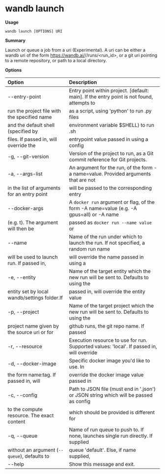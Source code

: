 # wandb launch

**Usage**

`wandb launch [OPTIONS] URI`

**Summary**

Launch or queue a job from a uri (Experimental). A uri can be either a
wandb uri of the form https://wandb.ai/<entity>/<project>/runs/<run_id>,
or a git uri pointing to a remote repository, or path to a local
directory.

**Options**

| **Option** | **Description** |
| :--- | :--- |
| --entry-point | Entry point within project. [default: main].   If the entry point is not found, attempts to |
| run the project file with the specified name | as a script, using 'python' to run .py files |
| and the default shell (specified by | environment variable $SHELL) to run .sh |
| files. If passed in, will override the | entrypoint value passed in using a config |
| -g, --git-version | Version of the project to run, as a Git commit reference for Git projects. |
| -a, --args-list | An argument for the run, of the form -a   name=value. Provided arguments that are not |
| in the list of arguments for an entry point | will be passed to the corresponding entry |
| --docker-args | A `docker run` argument or flag, of the form   -A name=value (e.g. -A gpus=all) or -A name |
| (e.g. t). The argument will then be | passed as `docker run --name value` or |
| --name | Name of the run under which to launch the   run. If not specified, a random run name |
| will be used to launch run. If passed in, | will override the name passed in using a |
| -e, --entity <str> | Name of the target entity which the new run   will be sent to. Defaults to using the |
| entity set by local wandb/settings folder.If | passed in, will override the entity value |
| -p, --project <str> | Name of the target project which the new run   will be sent to. Defaults to using the |
| project name given by the source uri or for | github runs, the git repo name. If passed |
| -r, --resource | Execution resource to use for run. Supported   values: 'local'. If passed in, will override |
| -d, --docker-image | Specific docker image you'd like to use. In |
| the form name:tag. If passed in, will | override the docker image value passed in |
| -c, --config | Path to JSON file (must end in '.json') or   JSON string which will be passed as config |
| to the compute resource. The exact content | which should be provided is different for |
| -q, --queue | Name of run queue to push to. If none,   launches single run directly. If supplied |
| without an argument (`--queue`), defaults to | queue 'default'. Else, if name supplied, |
| --help | Show this message and exit. |

